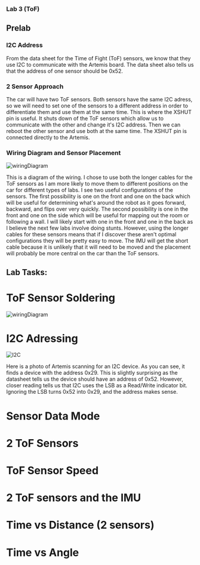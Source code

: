 ### Lab 3 (ToF)

## Prelab

### I2C Address

From the data sheet for the Time of Fight (ToF) sensors, we know that they use I2C  to communicate with the Artemis board. The data sheet also tells us that the address of one sensor should be 0x52.

### 2 Sensor Approach

The car will have two ToF sensors. Both sensors have the same I2C adress, so we will need to set one of the sensors to a different address in order to differentiate them and use them at the same time. This is where the XSHUT pin is useful. It shuts down of the ToF sensors which allow us to communicate with the other and change it's I2C address. Then we can reboot the other sensor and use both at the same time. The XSHUT pin is connected directly to the Artemis. 

### Wiring Diagram and Sensor Placement

![wiringDiagram](wirindiagram.jpeg)

This is a diagram of the wiring. I chose to use both the longer cables for the ToF sensors as I am more likely to move them to different positions on the car for different types of labs. I see two useful configurations of the sensors. The first possibility is one on the front and one on the back which will be useful for determining what's around the robot as it goes forward, backward, and flips over very quickly. The second possibility is one in the front and one on the side which will be useful for mapping out the room or following a wall. I will likely start with one in the front and one in the back as I believe the next few labs involve doing stunts. However, using the longer cables for these sensors means that if I discover these aren't optimal configurations they will be pretty easy to move. The IMU will get the short cable because it is unlikely that it will need to be moved and the placement will probably be more central on the car than the ToF sensors. 

## Lab Tasks: 

# ToF Sensor Soldering

![wiringDiagram](solderingToF.jpeg)

# I2C Adressing

![I2C](I2CaddressScan.HEIC)

Here is a photo of Artemis scanning for an I2C device. As you can see, it finds a device with the address 0x29. This is slightly surprising as the datasheet tells us the device should have an address of 0x52. However, closer reading tells us that I2C uses the LSB as a Read/Write indicator bit. Ignoring the LSB turns 0x52 into 0x29, and the address makes sense. 

# Sensor Data Mode

# 2 ToF Sensors

# ToF Sensor Speed

# 2 ToF sensors and the IMU

# Time vs Distance (2 sensors)
 
# Time vs Angle
